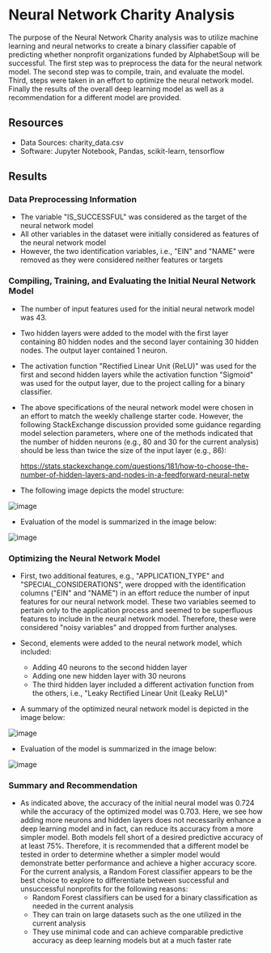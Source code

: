 # Neural Network Charity Analysis

The purpose of the Neural Network Charity analysis was to utilize machine learning and neural networks to create a binary classifier capable of predicting whether nonprofit organizations funded by AlphabetSoup will be successful. The first step was to preprocess the data for the neural network model. The second step was to compile, train, and evaluate the model. Third, steps were taken in an effort to optimize the neural network model. Finally the results of the overall deep learning model as well as a recommendation for a different model are provided.  

## Resources
- Data Sources: charity_data.csv
- Software: Jupyter Notebook, Pandas, scikit-learn, tensorflow

## Results

### Data Preprocessing Information

  - The variable "IS_SUCCESSFUL" was considered as the target of the neural network model
  - All other variables in the dataset were initially considered as features of the neural network model
  - However, the two identification variables, i.e., "EIN" and "NAME" were removed as they were considered neither features or targets

### Compiling, Training, and Evaluating the Initial Neural Network Model

  - The number of input features used for the initial neural network model was 43.
  - Two hidden layers were added to the model with the first layer containing 80 hidden nodes and the second layer containing 30 hidden nodes. The output layer contained 1 neuron.
  - The activation function "Rectified Linear Unit (ReLU)" was used for the first and second hidden layers while the activation function "Sigmoid" was used for the output layer, due to the project calling for a binary classifier. 
  - The above specifications of the neural network model were chosen in an effort to match the weekly challenge starter code. However, the following StackExchange discussion provided some guidance regarding model selection parameters, where one of the methods indicated that the number of hidden neurons (e.g., 80 and 30 for the current analysis) should be less than twice the size of the input layer (e.g., 86):

    https://stats.stackexchange.com/questions/181/how-to-choose-the-number-of-hidden-layers-and-nodes-in-a-feedforward-neural-netw
    
  - The following image depicts the model structure:

  ![image](https://user-images.githubusercontent.com/85533099/147799175-0b998066-d4c5-4956-a825-1be2bba1a015.png)

  - Evaluation of the model is summarized in the image below:
  
  ![image](https://user-images.githubusercontent.com/85533099/147799331-73a74f2d-5062-463f-bcb8-b846b304ff3a.png)

### Optimizing the Neural Network Model

  - First, two additional features, e.g., "APPLICATION_TYPE" and "SPECIAL_CONSIDERATIONS", were dropped with the identification columns ("EIN" and "NAME") in an effort reduce the number of input features for our neural network model. These two variables seemed to pertain only to the application process and seemed to be superfluous features to include in the neural network model. Therefore, these were considered "noisy variables" and dropped from further analyses. 
  
  - Second, elements were added to the neural network model, which included:
    - Adding 40 neurons to the second hidden layer
    - Adding one new hidden layer with 30 neurons
    - The third hidden layer included a different activation function from the others, i.e., "Leaky Rectified Linear Unit (Leaky ReLU)"
   
  - A summary of the optimized neural network model is depicted in the image below:
   
   ![image](https://user-images.githubusercontent.com/85533099/147799634-3ba9af16-9ccc-4bb0-8623-7d4d5a6e953e.png)

  - Evaluation of the model is summarized in the image below:

  ![image](https://user-images.githubusercontent.com/85533099/147831587-e7812630-2611-4ca8-80ac-97242c568f6f.png)

### Summary and Recommendation

  - As indicated above, the accuracy of the initial neural model was 0.724 while the accuracy of the optimized model was 0.703. Here, we see how adding more neurons and hidden layers does not necessarily enhance a deep learning model and in fact, can reduce its accuracy from a more simpler model. Both models fell short of a desired predictive accuracy of at least 75%. Therefore, it is recommended that a different model be tested in order to determine whether a simpler model would demonstrate better performance and achieve a higher accuracy score. For the current analysis, a Random Forest classifier appears to be the best choice to explore to differentiate between successful and unsuccessful nonprofits for the following reasons:
    - Random Forest classifiers can be used for a binary classification as needed in the current analysis 
    - They can train on large datasets such as the one utilized in the current analysis
    - They use minimal code and can achieve comparable predictive accuracy as deep learning models but at a much faster rate

